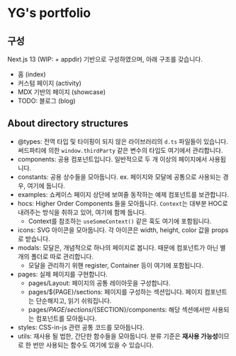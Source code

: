 # YG's portfolio

## 구성

Next.js 13 (WIP: + appdir) 기반으로 구성하였으며, 아래 구조를 갖습니다.

- 홈 (index)
- 커스텀 페이지 (activity)
- MDX 기반의 페이지 (showcase)
- TODO: 블로그 (blog)

## About directory structures

- @types: 전역 타입 및 타이핑이 되지 않은 라이브러리의 `d.ts` 파일들이 있습니다. 써드파티에 의한 `window.thirdParty` 같은 변수의 타입도 여기에서 관리합니다.
- components: 공용 컴포넌트입니다. 일반적으로 두 개 이상의 페이지에서 사용됩니다.
- constants: 공용 상수들을 모아둡니다. ex. 페이지와 모달에 공통으로 사용되는 경우, 여기에 둡니다.
- examples: 쇼케이스 페이지 상단에 보여줄 동작하는 예제 컴포넌트를 보관합니다.
- hocs: Higher Order Components 들을 모아둡니다. `Context`는 대부분 HOC로 내려주는 방식을 취하고 있어, 여기에 함께 둡니다.
  - Context를 참조하는 `useSomeContext()` 같은 훅도 여기에 포함됩니다.
- icons: SVG 아이콘을 모아둡니다. 각 아이콘은 width, height, color 값을 props로 받습니다.
- modals: 모달은, 개념적으로 하나의 페이지로 봅니다. 때문에 컴포넌트가 아닌 별개의 폴더로 따로 관리합니다.
  - 모달을 관리하기 위핸 register, Container 등이 여기에 포함됩니다.
- pages: 실제 페이지를 구현합니다.
  - pages/Layout: 페이지의 공통 레이아웃을 구성합니다.
  - pages/${PAGE}/sections: 페이지를 구성하는 섹션입니다. 페이지 컴포넌트는 단순해지고, 읽기 쉬워집니다.
  - pages/${PAGE}/sections/${SECTION}/components: 해당 섹션에서만 사용되는 컴포넌트를 모아둡니다.
- styles: CSS-in-js 관련 공통 코드를 모아둡니다.
- utils: 재사용 될 법한, 간단한 함수들을 모아둡니다. 분류 기준은 **재사용 가능성**이므로 한 번만 사용되는 함수도 여기에 있을 수 있습니다.
